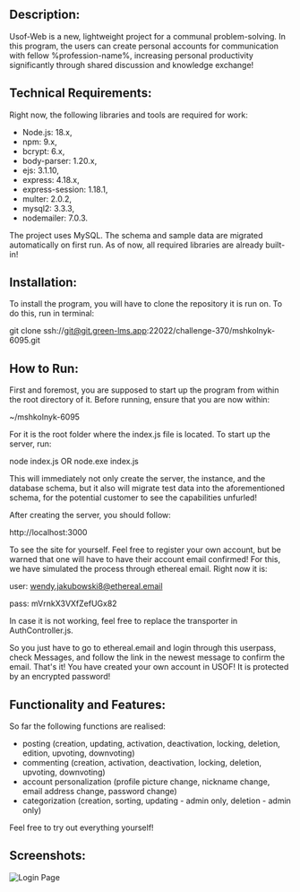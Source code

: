 ## Description:
Usof-Web is a new, lightweight project for a communal problem-solving. In this program, the users can create personal accounts for communication with fellow %profession-name%, increasing personal productivity significantly through shared discussion and knowledge exchange!

## Technical Requirements:
Right now, the following libraries and tools are required for work:
- Node.js: 18.x,
- npm: 9.x,
- bcrypt: 6.x,
- body-parser: 1.20.x,
- ejs: 3.1.10,
- express: 4.18.x,
- express-session: 1.18.1,
- multer: 2.0.2,
- mysql2: 3.3.3,
- nodemailer: 7.0.3.

The project uses MySQL. The schema and sample data are migrated automatically on first run.
As of now, all required libraries are already built-in!

## Installation:
To install the program, you will have to clone the repository it is run on. To do this, run in terminal:

git clone ssh://git@git.green-lms.app:22022/challenge-370/mshkolnyk-6095.git

## How to Run:
First and foremost, you are supposed to start up the program from within the root directory of it. Before running, ensure that you are now within:

~/mshkolnyk-6095

For it is the root folder where the index.js file is located. To start up the server, run:

node index.js
OR
node.exe index.js

This will immediately not only create the server, the instance, and the database schema, but it also will migrate test data into the aforementioned schema, for the potential customer to see the capabilities unfurled!

After creating the server, you should follow:

http://localhost:3000

To see the site for yourself. Feel free to register your own account, but be warned that one will have to have their account email confirmed! For this, we have simulated the process through ethereal email. Right now it is:

user: wendy.jakubowski8@ethereal.email

pass: mVrnkX3VXfZefUGx82

In case it is not working, feel free to replace the transporter in AuthController.js.

So you just have to go to ethereal.email and login through this userpass, check Messages, and follow the link in the newest message to confirm the email.
That's it! You have created your own account in USOF! It is protected by an encrypted password!

## Functionality and Features:
So far the following functions are realised:
- posting (creation, updating, activation, deactivation, locking, deletion, edition, upvoting, downvoting)
- commenting (creation, activation, deactivation, locking, deletion, upvoting, downvoting)
- account personalization (profile picture change, nickname change, email address change, password change)
- categorization (creation, sorting, updating - admin only, deletion - admin only)

Feel free to try out everything yourself!

## Screenshots:
![Login Page](https://i.ibb.co/4R5cSKN3/screen-1.png)
